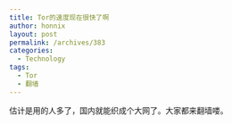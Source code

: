 ```yaml
---
title: Tor的速度现在很快了啊
author: honnix
layout: post
permalink: /archives/383
categories:
  - Technology
tags:
  - Tor
  - 翻墙
---
```

估计是用的人多了，国内就能织成个大网了。大家都来翻墙喽。